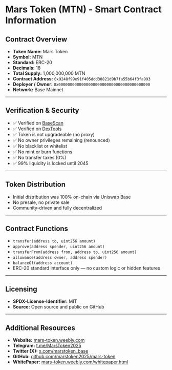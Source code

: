 # Mars Token (MTN) - Smart Contract Information

## Contract Overview

- **Token Name:** Mars Token  
- **Symbol:** MTN  
- **Standard:** ERC-20  
- **Decimals:** 18  
- **Total Supply:** 1,000,000,000 MTN  
- **Contract Address:** `0x9248f99e91f405ddd30821d9b7fa55b64f3fa993`  
- **Deployer / Owner:** `0x0000000000000000000000000000000000000000`  
- **Network:** Base Mainnet  

---

## Verification & Security

- ✅ Verified on [BaseScan](https://basescan.org/address/0x9248f99e91f405ddd30821d9b7fa55b64f3fa993#code)  
- ✅ Verified on [DexTools](https://www.dextools.io/app/ru/token/marstokenbase?t=1746204360743)  
- ✅ Token is not upgradeable (no proxy)  
- ✅ No owner privileges remaining (renounced)  
- ✅ No blacklist or whitelist  
- ✅ No mint or burn functions  
- ✅ No transfer taxes (0%)  
- ✅ 99% liquidity is locked until 2045  

---

## Token Distribution

- Initial distribution was 100% on-chain via Uniswap Base  
- No presale, no private sale  
- Community-driven and fully decentralized  

---

## Contract Functions

- `transfer(address to, uint256 amount)`  
- `approve(address spender, uint256 amount)`  
- `transferFrom(address from, address to, uint256 amount)`  
- `allowance(address owner, address spender)`  
- `balanceOf(address account)`  
- ERC-20 standard interface only — no custom logic or hidden features  

---

## Licensing

- **SPDX-License-Identifier:** MIT  
- **Source:** Open source and public on GitHub  

---

## Additional Resources

- **Website:** [mars-token.weebly.com](https://mars-token.weebly.com)  
- **Telegram:** [t.me/MarsToken2025](https://t.me/MarsToken2025)  
- **Twitter (X):** [x.com/marstoken_base](https://x.com/marstoken_base)  
- **GitHub:** [github.com/marstoken2025/mars-token](https://github.com/marstoken2025/mars-token)  
- **WhitePaper:** [mars-token.weebly.com/whitepaper.html](https://mars-token.weebly.com/whitepaper.html)
